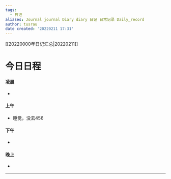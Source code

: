 ```yaml
---
tags:
  - 日记
aliases: Journal journal Diary diary 日记 日常记录 Daily_record
author: tusrau
date created: '20220211 17:31'
---
```


[[20220000年日记汇总|20220211]]

# 今日日程

#### 凌晨
- 

#### 上午
- 睡觉，没去456

#### 下午
- 

#### 晚上
- 

---
